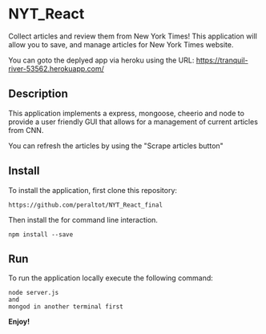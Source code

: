 # NYT_React

Collect articles and review them from New York Times!  This application will allow you to save, and manage articles for New York Times website.

You can goto the deplyed app via heroku using the URL: https://tranquil-river-53562.herokuapp.com/

## Description

This application implements a express, mongoose, cheerio and node to provide a user friendly GUI that allows for a management of current articles from CNN. 

You can refresh the articles by using the "Scrape articles button"

## Install

To install the application, first clone this repository:

	https://github.com/peraltot/NYT_React_final
	
Then install the for command line interaction.

	npm install --save

   ## Run

To run the application locally execute the following command:

	node server.js
    and 
    mongod in another terminal first
	
**Enjoy!**